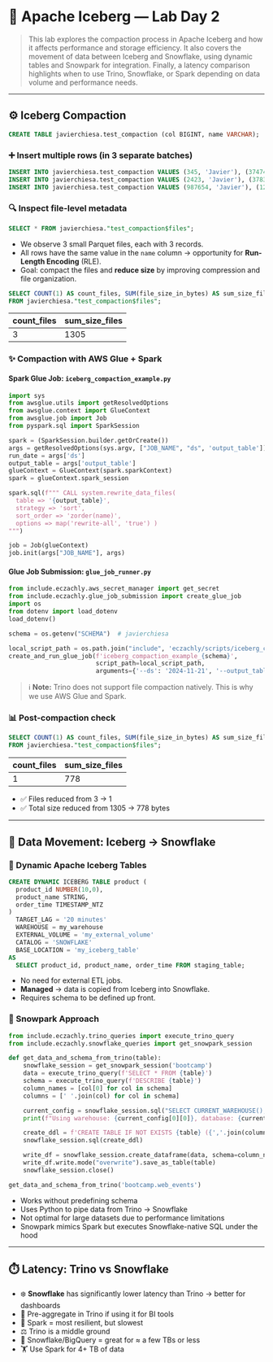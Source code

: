 # 🧊 Apache Iceberg — Lab Day 2

> This lab explores the compaction process in Apache Iceberg and how it affects performance and storage efficiency.
> It also covers the movement of data between Iceberg and Snowflake, using dynamic tables and Snowpark for integration.
> Finally, a latency comparison highlights when to use Trino, Snowflake, or Spark depending on data volume and performance needs.

---

## ⚙️ Iceberg Compaction

```sql
CREATE TABLE javierchiesa.test_compaction (col BIGINT, name VARCHAR);
```

### ➕ Insert multiple rows (in 3 separate batches)

```sql
INSERT INTO javierchiesa.test_compaction VALUES (345, 'Javier'), (3747467, 'Javier'), (75673, 'Javier');
INSERT INTO javierchiesa.test_compaction VALUES (2423, 'Javier'), (378394748, 'Javier'), (4738, 'Javier');
INSERT INTO javierchiesa.test_compaction VALUES (987654, 'Javier'), (127654, 'Javier'), (87, 'Javier');
```

### 🔍 Inspect file-level metadata

```sql
SELECT * FROM javierchiesa."test_compaction$files";
```

- We observe 3 small Parquet files, each with 3 records.
- All rows have the same value in the `name` column → opportunity for **Run-Length Encoding** (RLE).
- Goal: compact the files and **reduce size** by improving compression and file organization.

```sql
SELECT COUNT(1) AS count_files, SUM(file_size_in_bytes) AS sum_size_files
FROM javierchiesa."test_compaction$files";
```

| count_files | sum_size_files |
|-------------|----------------|
| 3           | 1305           |

### ✨ Compaction with AWS Glue + Spark

#### Spark Glue Job: `iceberg_compaction_example.py`

```python
import sys
from awsglue.utils import getResolvedOptions
from awsglue.context import GlueContext
from awsglue.job import Job
from pyspark.sql import SparkSession

spark = (SparkSession.builder.getOrCreate())
args = getResolvedOptions(sys.argv, ["JOB_NAME", "ds", 'output_table'])
run_date = args['ds']
output_table = args['output_table']
glueContext = GlueContext(spark.sparkContext)
spark = glueContext.spark_session

spark.sql(f""" CALL system.rewrite_data_files( 
  table => '{output_table}',
  strategy => 'sort',
  sort_order => 'zorder(name)',
  options => map('rewrite-all', 'true') )
""")

job = Job(glueContext)
job.init(args["JOB_NAME"], args)
```

#### Glue Job Submission: `glue_job_runner.py`

```python
from include.eczachly.aws_secret_manager import get_secret
from include.eczachly.glue_job_submission import create_glue_job
import os
from dotenv import load_dotenv
load_dotenv()

schema = os.getenv("SCHEMA")  # javierchiesa

local_script_path = os.path.join("include", 'eczachly/scripts/iceberg_compaction_example.py')
create_and_run_glue_job(f'iceberg_compaction_example_{schema}',
                        script_path=local_script_path,
                        arguments={'--ds': '2024-11-21', '--output_table': f'{schema}.test_compaction'})
```

> ℹ️ **Note:** Trino does not support file compaction natively. This is why we use AWS Glue and Spark.

### 📊 Post-compaction check

```sql
SELECT COUNT(1) AS count_files, SUM(file_size_in_bytes) AS sum_size_files
FROM javierchiesa."test_compaction$files";
```

| count_files | sum_size_files |
|-------------|----------------|
| 1           | 778            |

- ✅ Files reduced from 3 → 1
- ✅ Total size reduced from 1305 → 778 bytes

---

## 🛫 Data Movement: Iceberg → Snowflake

### 🚀 Dynamic Apache Iceberg Tables

```sql
CREATE DYNAMIC ICEBERG TABLE product (
  product_id NUMBER(10,0), 
  product_name STRING, 
  order_time TIMESTAMP_NTZ
)
  TARGET_LAG = '20 minutes'
  WAREHOUSE = my_warehouse
  EXTERNAL_VOLUME = 'my_external_volume'
  CATALOG = 'SNOWFLAKE'
  BASE_LOCATION = 'my_iceberg_table'
AS
  SELECT product_id, product_name, order_time FROM staging_table;
```

- No need for external ETL jobs.
- **Managed** → data is copied from Iceberg into Snowflake.
- Requires schema to be defined up front.

### 🤖 Snowpark Approach

```python
from include.eczachly.trino_queries import execute_trino_query
from include.eczachly.snowflake_queries import get_snowpark_session

def get_data_and_schema_from_trino(table):
    snowflake_session = get_snowpark_session('bootcamp')
    data = execute_trino_query(f'SELECT * FROM {table}')
    schema = execute_trino_query(f'DESCRIBE {table}')
    column_names = [col[0] for col in schema]
    columns = [' '.join(col) for col in schema]

    current_config = snowflake_session.sql("SELECT CURRENT_WAREHOUSE(), CURRENT_DATABASE(), CURRENT_SCHEMA()").collect()
    print(f"Using warehouse: {current_config[0][0]}, database: {current_config[0][1]}, schema: {current_config[0][2]}")

    create_ddl = f'CREATE TABLE IF NOT EXISTS {table} ({','.join(columns)})'
    snowflake_session.sql(create_ddl)

    write_df = snowflake_session.create_dataframe(data, schema=column_names)
    write_df.write.mode("overwrite").save_as_table(table)
    snowflake_session.close()

get_data_and_schema_from_trino('bootcamp.web_events')
```

- Works without predefining schema
- Uses Python to pipe data from Trino → Snowflake
- Not optimal for large datasets due to performance limitations
- Snowpark mimics Spark but executes Snowflake-native SQL under the hood

---

## ⏱️ Latency: Trino vs Snowflake

- ❄️ **Snowflake** has significantly lower latency than Trino → better for dashboards
- 🧮 Pre-aggregate in Trino if using it for BI tools
- 🐢 Spark = most resilient, but slowest
- ⚖️ Trino is a middle ground
- 🚀 Snowflake/BigQuery = great for ≈ a few TBs or less
- 🏋️ Use Spark for 4+ TB of data
